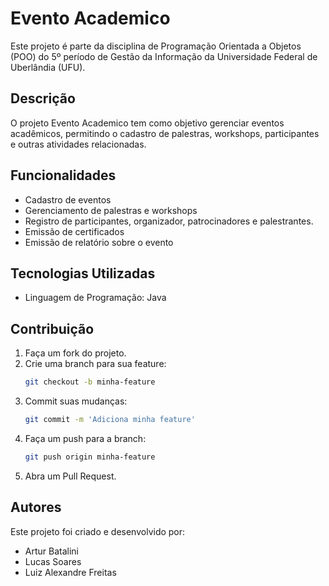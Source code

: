 # Evento Academico

Este projeto é parte da disciplina de Programação Orientada a Objetos (POO) do 5º período de Gestão da Informação da Universidade Federal de Uberlândia (UFU).

## Descrição

O projeto Evento Academico tem como objetivo gerenciar eventos acadêmicos, permitindo o cadastro de palestras, workshops, participantes e outras atividades relacionadas.

## Funcionalidades

- Cadastro de eventos
- Gerenciamento de palestras e workshops
- Registro de participantes, organizador, patrocinadores e palestrantes.
- Emissão de certificados
- Emissão de relatório sobre o evento

## Tecnologias Utilizadas

- Linguagem de Programação: Java

## Contribuição

1. Faça um fork do projeto.
2. Crie uma branch para sua feature:
    ```bash
    git checkout -b minha-feature
    ```
3. Commit suas mudanças:
    ```bash
    git commit -m 'Adiciona minha feature'
    ```
4. Faça um push para a branch:
    ```bash
    git push origin minha-feature
    ```
5. Abra um Pull Request.

## Autores

Este projeto foi criado e desenvolvido por:
- Artur Batalini
- Lucas Soares
- Luiz Alexandre Freitas

